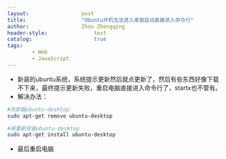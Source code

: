 ```yaml
---
layout:					post
title:					"Ubuntu开机无法进入桌面启动直接进入命令行"
author:					Zhou Zhongqing
header-style:				text
catalog:					true
tags:
		- Web
		- JavaScript
---
```

- 新装的ubuntu系统，系统提示更新然后就点更新了，然后有些东西好像下载不下来，最终提示更新失败，重启电脑直接进入命令行了，startx也不管有。
- 解决办法：

```bash
#先卸载ubuntu-desktop
sudo apt-get remove ubuntu-desktop
```

```bash
#再重新安装ubuntu-desktop
sudo apt-get install ubuntu-desktop
```
- 最后重启电脑